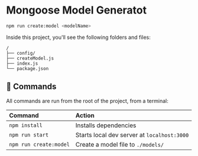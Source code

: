 # Mongoose Model Generatot

```sh
npm run create:model <modelName>
```

Inside this project, you'll see the following folders and files:

```text
/
├── config/
├── createModel.js
├── index.js
└── package.json
```

## 🧞 Commands

All commands are run from the root of the project, from a terminal:

| Command                | Action                                      |
| :--------------------- | :------------------------------------------ |
| `npm install`          | Installs dependencies                       |
| `npm run start`        | Starts local dev server at `localhost:3000` |
| `npm run create:model` | Create a model file to `./models/`          |
